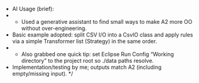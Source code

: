 * AI Usage (brief):
 * - Used a generative assistant to find small ways to make A2 more OO without over-engineering.
 *   Basic example adopted: split CSV I/O into a CsvIO class and apply rules via a simple Transformer list (Strategy) in the same order.
 * - Also grabbed one quick tip: set Eclipse Run Config “Working directory” to the project root so ./data paths resolve.
 * Implementation/testing by me; outputs match A2 (including empty/missing input).
 */
